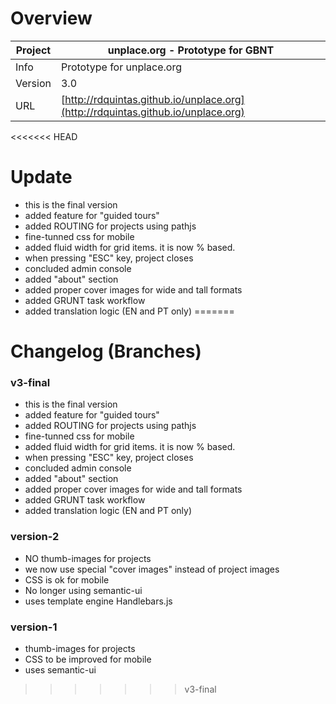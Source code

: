 # Overview

Project | unplace.org - Prototype for GBNT
--- | ---
Info | Prototype for unplace.org
Version | 3.0
URL | [http://rdquintas.github.io/unplace.org](http://rdquintas.github.io/unplace.org)

<<<<<<< HEAD
# Update #
* this is the final version
* added feature for "guided tours"
* added ROUTING for projects using pathjs
* fine-tunned css for mobile
* added fluid width for grid items. it is now % based.
* when pressing "ESC" key, project closes
* concluded admin console
* added "about" section
* added proper cover images for wide and tall formats
* added GRUNT task workflow
* added translation logic (EN and PT only)
=======
# Changelog (Branches)
### v3-final
- this is the final version
- added feature for "guided tours"
- added ROUTING for projects using pathjs
- fine-tunned css for mobile
- added fluid width for grid items. it is now % based.
- when pressing "ESC" key, project closes
- concluded admin console
- added "about" section
- added proper cover images for wide and tall formats
- added GRUNT task workflow
- added translation logic (EN and PT only)

### version-2
- NO thumb-images for projects
- we now use special "cover images" instead of project images
- CSS is ok for mobile
- No longer using semantic-ui
- uses template engine Handlebars.js

### version-1
- thumb-images for projects
- CSS to be improved for mobile
- uses semantic-ui


>>>>>>> v3-final
